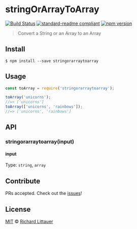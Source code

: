 # stringOrArrayToArray

[![Build Status](https://travis-ci.org/RichardLitt/stringorarraytoarray.svg?branch=master)](https://travis-ci.org/RichardLitt/stringorarraytoarray)
[![standard-readme compliant](https://img.shields.io/badge/standard--readme-OK-green.svg?style=flat-square)](https://github.com/RichardLitt/standard-readme)
[![npm version](https://badge.fury.io/js/stringOrArrayToArray.svg)](https://badge.fury.io/js/stringOrArrayToArray)

> Convert a String or an Array to an Array

## Install

```
$ npm install --save stringorarraytoarray
```

## Usage

```js
const toArray = require('stringorarraytoarray');

toArray('unicorns');
//=> ['unicorns']
toArray(['unicorns', 'rainbows']);
//=> ['unicorns', 'rainbows']
```

## API

### stringorarraytoarray(input)

#### input

Type: `string`, `array`

## Contribute

PRs accepted. Check out the [issues](https://github.com/RichardLitt/stringorarraytoarray/issues)!

## License

[MIT](LICENSE) © [Richard Littauer](https://burntfen.com)

